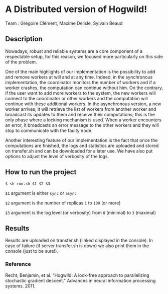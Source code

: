 # A Distributed version of Hogwild!
Team : Grégoire Clément, Maxime Delisle, Sylvain Beaud

## Description
Nowadays, robust and reliable systems are a core component of a respectable setup, for this reason, we focused more particularly on this side of the problem. 

One of the main highlights of our implementation is the possibility to add and remove workers at will and at any time. Indeed, in the synchronous implementation, the coordinator monitors the number of workers and if a worker crashes, the computation can continue without him. On the contrary, if the user want to add more workers to the system, the new workers will connect to the coordinator or other workers and the computation will continue with these additional workers. In the asynchronous version, a new worker arrives, it will retrieve the list of workers from another worker and broadcast its updates to them and receive their computations; this is the only phase where a locking mechanism is used. When a worker encounters an error, it broadcasts an error message to the other workers and they will stop to communicate with the faulty node.

Another interesting feature of our implementation is the fact that once the computations are finished, the logs and statistics are uploaded and stored on transfer.sh and can be downloaded for a later use. We have also put options to adjust the level of verbosity of the logs.

## How to run the project
`$ sh run.sh $1 $2 $3`

`$1` argument is either `sync` or `async`

`$2` argument is the number of replicas `1` to `100` (or more)

`$3` argument is the log level (or verbosity) from `0` (minimal) to `3` (maximal)

## Results

Results are uploaded on transfer.sh (linked displayed in the console). In case of failure (if server transfer.sh is down) we also print them in the console (just to be sure!).

### Reference
Recht, Benjamin, et al. "Hogwild: A lock-free approach to parallelizing stochastic gradient descent." Advances in neural information processing systems. 2011.

[dataset]: http://www.ai.mit.edu/projects/jmlr/papers/volume5/lewis04a/lyrl2004_rcv1v2_README.htm
